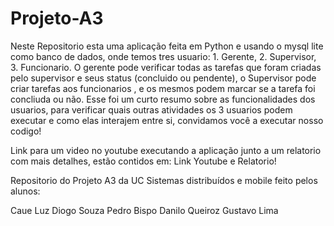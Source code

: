 # Projeto-A3

Neste Repositorio esta uma aplicação feita em Python e usando o mysql lite como banco de dados, onde temos tres usuario: 1. Gerente, 2. Supervisor, 3. Funcionario. O gerente pode verificar todas as tarefas que foram criadas pelo supervisor e seus status (concluido ou pendente), o Supervisor pode criar tarefas aos funcionarios , e os mesmos podem marcar se a tarefa foi concliuda ou não. Esse foi um curto resumo sobre as funcionalidades dos usuarios, para verificar quais outras atividades os 3 usuarios podem executar e como elas interajem entre si, convidamos você a executar nosso codigo!

Link para um video no youtube executando a aplicação junto a um relatorio com mais detalhes, estão contidos em: Link Youtube e Relatorio!

Repositorio do Projeto A3 da UC Sistemas distribuídos e mobile feito pelos alunos: 

Caue Luz
Diogo Souza
Pedro Bispo
Danilo Queiroz
Gustavo Lima

